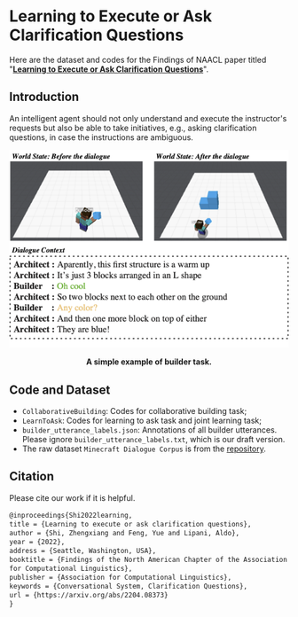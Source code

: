 # Learning to Execute or Ask Clarification Questions
Here are the dataset and codes for the Findings of NAACL paper titled "[**Learning to Execute or Ask Clarification Questions**](https://arxiv.org/abs/2204.08373)". 

## Introduction
An intelligent agent should not only understand and execute the instructor's requests but also be able to take initiatives, e.g., asking clarification questions, in case the instructions are ambiguous.

<p align="center">
    <img src="Asset/example.png" width="550">
</p>
<p align="center">
    <b>A simple example of builder task. </b>
</p>

## Code and Dataset
- `CollaborativeBuilding`: Codes for collaborative building task;
- `LearnToAsk`: Codes for learning to ask task and joint learning task;
- `builder_utterance_labels.json`: Annotations of all builder utterances. Please ignore `builder_utterance_labels.txt`, which is our draft version.
- The raw dataset `Minecraft Dialogue Corpus` is from the [repository](https://github.com/prashant-jayan21/minecraft-bap-models#raw-data).


## Citation
Please cite our work if it is helpful.
```
@inproceedings{Shi2022learning,
title = {Learning to execute or ask clarification questions},
author = {Shi, Zhengxiang and Feng, Yue and Lipani, Aldo},
year = {2022},
address = {Seattle, Washington, USA},
booktitle = {Findings of the North American Chapter of the Association for Computational Linguistics},
publisher = {Association for Computational Linguistics},
keywords = {Conversational System, Clarification Questions},
url = {https://arxiv.org/abs/2204.08373}
}
